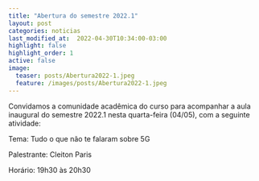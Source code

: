 ```yaml
---
title: "Abertura do semestre 2022.1"
layout: post
categories: noticias
last_modified_at:  2022-04-30T10:34:00-03:00
highlight: false
highlight_order: 1
active: false 
image:
  teaser: posts/Abertura2022-1.jpeg
  feature: /images/posts/Abertura2022-1.jpeg
---
```


Convidamos a comunidade acadêmica do curso para acompanhar a aula inaugural do semestre 2022.1 nesta quarta-feira (04/05), com a seguinte atividade:

Tema: Tudo o que não te  falaram sobre 5G

Palestrante: Cleiton Paris

Horário: 19h30 às 20h30 
